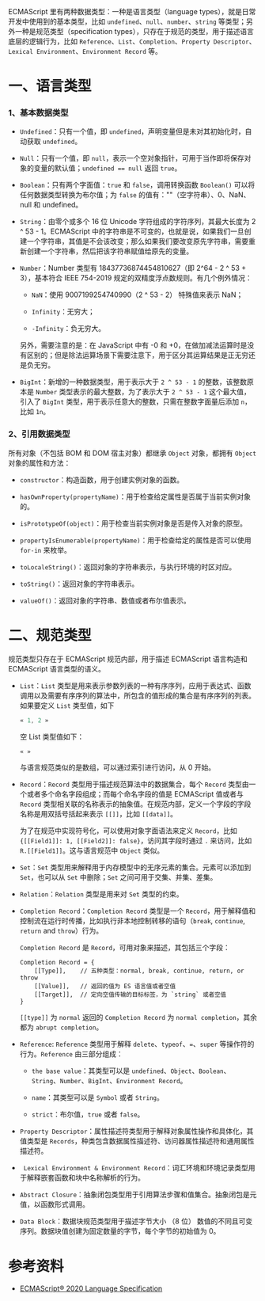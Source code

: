 ECMAScript 里有两种数据类型：一种是语言类型（language types），就是日常开发中使用到的基本类型，比如 `undefined`、`null`、`number`、`string` 等类型；另外一种是规范类型（specification types），只存在于规范的类型，用于描述语言底层的逻辑行为，比如 `Reference`、`List`、`Completion`、`Property Descriptor`、`Lexical Environment`、`Environment Record` 等。

# 一、语言类型

### 1、基本数据类型

- `Undefined`：只有一个值，即 `undefined`，声明变量但是未对其初始化时，自动获取 `undefined`。

- `Null`：只有一个值，即 `null`，表示一个空对象指针，可用于当作即将保存对象的变量的默认值；`undefined == null` 返回 `true`。

- `Boolean`：只有两个字面值：`true` 和 `false`，调用转换函数 `Boolean()` 可以将任何数据类型转换为布尔值；为 `false` 的值有：""（空字符串）、0、NaN、null 和 undefined。

- `String`：由零个或多个 16 位 Unicode 字符组成的字符序列，其最大长度为 2 ^ 53 - 1。ECMAScript 中的字符串是不可变的，也就是说，如果我们一旦创建一个字符串，其值是不会该改变；那么如果我们要改变原先字符串，需要重新创建一个字符串，然后把该字符串赋值给原先的变量。

- `Number`：Number 类型有 18437736874454810627（即 2^64 - 2 ^ 53 + 3），基本符合 IEEE 754-2019 规定的双精度浮点数规则。有几个例外情况：

    - `NaN`：使用 9007199254740990（2 ^ 53 - 2） 特殊值来表示 NaN；

    - `Infinity`：无穷大；

    - `-Infinity`：负无穷大。

    另外，需要注意的是：在 JavaScript 中有 -0 和 +0，在做加减法运算时是没有区别的；但是除法运算场景下需要注意下，用于区分其运算结果是正无穷还是负无穷。

- `BigInt`：新增的一种数据类型，用于表示大于 `2 ^ 53 - 1` 的整数，该整数原本是 `Number` 类型表示的最大整数，为了表示大于 `2 ^ 53 - 1` 这个最大值，引入了 `BigInt` 类型，用于表示任意大的整数，只需在整数字面量后添加 `n`，比如 `1n`。


### 2、引用数据类型

所有对象（不包括 BOM 和 DOM 宿主对象）都继承 `Object` 对象，都拥有 `Object` 对象的属性和方法：

- `constructor`：构造函数，用于创建实例对象的函数。

- `hasOwnProperty(propertyName)`：用于检查给定属性是否属于当前实例对象的。

- `isPrototypeOf(object)`：用于检查当前实例对象是否是传入对象的原型。

- `propertyIsEnumerable(propertyName)`：用于检查给定的属性是否可以使用 `for-in` 来枚举。

- `toLocaleString()`：返回对象的字符串表示，与执行环境的时区对应。

- `toString()`：返回对象的字符串表示。

- `valueOf()`：返回对象的字符串、数值或者布尔值表示。

# 二、规范类型

规范类型只存在于 ECMAScript 规范内部，用于描述 ECMAScript 语言构造和 ECMAScript 语言类型的语义。

- `List`：`List` 类型是用来表示参数列表的一种有序序列，应用于表达式、函数调用以及需要有序序列的算法中，所包含的值形成的集合是有序序列的列表。如果要定义 `List` 类型值，如下

    ```javascript
    « 1, 2 »
    ```

    空 List 类型值如下：

    ```javascript
    « »
    ```

    与语言规范类似的是数组，可以通过索引进行访问，从 0 开始。

- `Record`：`Record` 类型用于描述规范算法中的数据集合，每个 `Record` 类型由一个或者多个命名字段组成；而每个命名字段的值是 ECMAScript 值或者与 `Record` 类型相关联的名称表示的抽象值。在规范内部，定义一个字段的字段名称是用双括号括起来表示 `[[]]`，比如 `[[data]]`。

    为了在规范中实现符号化，可以使用对象字面语法来定义 `Record`，比如 `{[[Field1]]: 1, [[Field2]]: false}`，访问其字段时通过 `.` 来访问，比如 `R.[[Field1]]`。这与语言规范中 `Object` 类似。

- `Set`：`Set` 类型用来解释用于内存模型中的无序元素的集合。元素可以添加到`Set`，也可以从 `Set` 中删除；`Set` 之间可用于交集、并集、差集。

- `Relation`：`Relation` 类型是用来对 `Set` 类型的约束。

- `Completion Record`：`Completion Record` 类型是一个 `Record`，用于解释值和控制流在运行时传播，比如执行非本地控制转移的语句（`break`, `continue`, `return` and `throw`）行为。

    `Completion Record` 是 `Record`，可用对象来描述，其包括三个字段：

    ```
    Completion Record = {
        [[Type]],    // 五种类型：normal, break, continue, return, or throw
        [[Value]],   // 返回的值为 ES 语言值或者空值
        [[Target]],  // 定向空值传输的目标标签，为 `string` 或者空值
    }
    ```

    `[[type]]` 为 `normal` 返回的 `Completion Record` 为 `normal completion`，其余都为 `abrupt completion`。

- `Reference`: `Reference` 类型用于解释 `delete`、`typeof`、`=`、`super` 等操作符的行为。`Reference` 由三部分组成：

    - `the base value`：其类型可以是 `undefined`、`Object`、`Boolean`、`String`、`Number`、`BigInt`、`Environment Record`。

    - `name`：其类型可以是 `Symbol` 或者 `String`。

    - `strict`：布尔值，`true` 或者 `false`。

- `Property Descriptor`：属性描述符类型用于解释对象属性操作和具体化，其值类型是 `Records`，种类包含数据属性描述符、访问器属性描述符和通用属性描述符。

- ` Lexical Environment & Environment Record`：词汇环境和环境记录类型用于解释嵌套函数和块中名称解析的行为。

- `Abstract Closure`：抽象闭包类型用于引用算法步骤和值集合。抽象闭包是元值，以函数形式调用。

- `Data Block`：数据块规范类型用于描述字节大小 （8 位） 数值的不同且可变序列。数据块值创建为固定数量的字节，每个字节的初始值为 0。


# 参考资料

- [ECMAScript® 2020
Language Specification](https://262.ecma-international.org/11.0/#sec-data-blocks)
